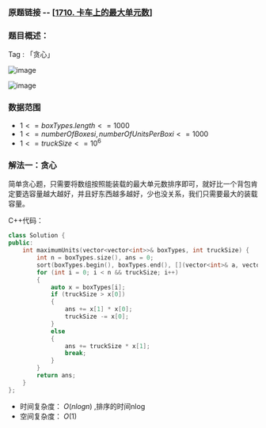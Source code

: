 ### 原题链接 -- [[1710. 卡车上的最大单元数](https://leetcode.cn/problems/maximum-units-on-a-truck/)]

### 题目概述：
Tag : 「贪心」

![image](https://user-images.githubusercontent.com/99656524/201812453-030fc72e-6201-4ef0-903a-ed6207d5ca4b.png)

![image](https://user-images.githubusercontent.com/99656524/201812471-307f3524-39cc-4088-93d1-ccca0a1e9e60.png)

### 数据范围
* $1 <= boxTypes.length <= 1000$
* $1 <= numberOfBoxesi, numberOfUnitsPerBoxi <= 1000$
* $1 <= truckSize <= 10^6$

### 解法一：贪心
简单贪心题，只需要将数组按照能装载的最大单元数排序即可，就好比一个背包肯定要选容量越大越好，并且好东西越多越好，少也没关系，我们只需要最大的装载容量。

C++代码：
```cpp
class Solution {
public:
    int maximumUnits(vector<vector<int>>& boxTypes, int truckSize) {
        int n = boxTypes.size(), ans = 0;
        sort(boxTypes.begin(), boxTypes.end(), [](vector<int>& a, vector<int>& b) {return a[1] > b[1]; });
        for (int i = 0; i < n && truckSize; i++)
        {
            auto x = boxTypes[i];
            if (truckSize > x[0])
            {
                ans += x[1] * x[0];
                truckSize -= x[0];
            }
            else
            {
                ans += truckSize * x[1];
                break;
            }
        }
        return ans;
    }
};
```
* 时间复杂度： $O(nlogn)$ ,排序的时间nlog
* 空间复杂度： $O(1)$ 
